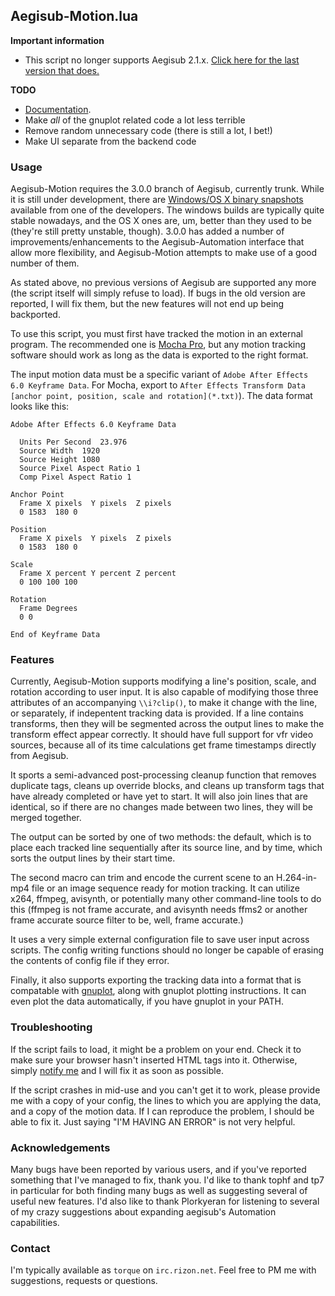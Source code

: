 ## Aegisub-Motion.lua ##

**Important information**

 - This script no longer supports Aegisub 2.1.x. [Click here for the last version that does.][oldver]

**TODO**

 - [Documentation][docu].
 - Make _all_ of the gnuplot related code a lot less terrible
 - Remove random unnecessary code (there is still a lot, I bet!)
 - Make UI separate from the backend code

### Usage ###

Aegisub-Motion requires the 3.0.0 branch of Aegisub, currently trunk. While it is still under development, there are [Windows/OS X binary snapshots][aegplork] available from one of the developers. The windows builds are typically quite stable nowadays, and the OS X ones are, um, better than they used to be (they're still pretty unstable, though). 3.0.0 has added a number of improvements/enhancements to the Aegisub-Automation interface that allow more flexibility, and Aegisub-Motion attempts to make use of a good number of them.

As stated above, no previous versions of Aegisub are supported any more (the script itself will simply refuse to load). If bugs in the old version are reported, I will fix them, but the new features will not end up being backported.

To use this script, you must first have tracked the motion in an external program. The recommended one is [Mocha Pro][mocha], but any motion tracking software should work as long as the data is exported to the right format.

The input motion data must be a specific variant of `Adobe After Effects 6.0 Keyframe Data`. For Mocha, export to `After Effects Transform Data [anchor point, position, scale and rotation](*.txt)`). The data format looks like this:

    Adobe After Effects 6.0 Keyframe Data
    
      Units Per Second  23.976
      Source Width  1920
      Source Height 1080
      Source Pixel Aspect Ratio 1
      Comp Pixel Aspect Ratio 1
    
    Anchor Point
      Frame X pixels  Y pixels  Z pixels
      0 1583  180 0
    
    Position
      Frame X pixels  Y pixels  Z pixels
      0 1583  180 0
    
    Scale
      Frame X percent Y percent Z percent
      0 100 100 100
    
    Rotation
      Frame Degrees
      0 0
    
    End of Keyframe Data

### Features ###

Currently, Aegisub-Motion supports modifying a line's position, scale, and rotation according to user input. It is also capable of modifying those three attributes of an accompanying `\\i?clip()`, to make it change with the line, or separately, if indepentent tracking data is provided. If a line contains transforms, then they will be segmented across the output lines to make the transform effect appear correctly. It should have full support for vfr video sources, because all of its time calculations get frame timestamps directly from Aegisub.

It sports a semi-advanced post-processing cleanup function that removes duplicate tags, cleans up override blocks, and cleans up transform tags that have already completed or have yet to start. It will also join lines that are identical, so if there are no changes made between two lines, they will be merged together.

The output can be sorted by one of two methods: the default, which is to place each tracked line sequentially after its source line, and by time, which sorts the output lines by their start time.

The second macro can trim and encode the current scene to an H.264-in-mp4 file or an image sequence ready for motion tracking. It can utilize x264, ffmpeg, avisynth, or potentially many other command-line tools to do this (ffmpeg is not frame accurate, and avisynth needs ffms2 or another frame accurate source filter to be, well, frame accurate.)

It uses a very simple external configuration file to save user input across scripts. The config writing functions should no longer be capable of erasing the contents of config file if they error.

Finally, it also supports exporting the tracking data into a format that is compatable with [gnuplot][gnuplot], along with gnuplot plotting instructions. It can even plot the data automatically, if you have gnuplot in your PATH.

### Troubleshooting ###

If the script fails to load, it might be a problem on your end. Check it to make sure your browser hasn't inserted HTML tags into it. Otherwise, simply [notify me](#contact) and I will fix it as soon as possible.

If the script crashes in mid-use and you can't get it to work, please provide me with a copy of your config, the lines to which you are applying the data, and a copy of the motion data. If I can reproduce the problem, I should be able to fix it. Just saying "I'M HAVING AN ERROR" is not very helpful.

### Acknowledgements ###

Many bugs have been reported by various users, and if you've reported something that I've managed to fix, thank you. I'd like to thank tophf and tp7 in particular for both finding many bugs as well as suggesting several of useful new features. I'd also like to thank Plorkyeran for listening to several of my crazy suggestions about expanding aegisub's Automation capabilities.

### Contact ###

I'm typically available as `torque` on `irc.rizon.net`. Feel free to PM me with suggestions, requests or questions.

[oldver]: https://github.com/torque/Aegisub-Motion/tree/legacy
[docu]: Aegisub-Motion/wiki
[aegplork]: http://plorkyeran.com/aegisub/
[mocha]: http://www.imagineersystems.com/
[gnuplot]: http://www.gnuplot.info/